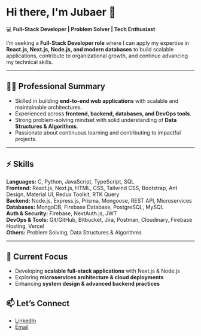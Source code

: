 # Hi there, I'm Jubaer 👋

💻 **Full-Stack Developer | Problem Solver | Tech Enthusiast**

I’m seeking a **Full-Stack Developer role** where I can apply my expertise in **React.js, Next.js, Node.js, and modern databases** to build scalable applications, contribute to organizational growth, and continue advancing my technical skills.  

---

## 🧑‍💻 Professional Summary
- Skilled in building **end-to-end web applications** with scalable and maintainable architectures.  
- Experienced across **frontend, backend, databases, and DevOps tools**.  
- Strong problem-solving mindset with solid understanding of **Data Structures & Algorithms**.  
- Passionate about continuous learning and contributing to impactful projects.  

---

## ⚡ Skills

**Languages:** C, Python, JavaScript, TypeScript, SQL  
**Frontend:** React.js, Next.js, HTML, CSS, Tailwind CSS, Bootstrap, Ant Design, Material UI, Redux Toolkit, RTK Query  
**Backend:** Node.js, Express.js, Prisma, Mongoose, REST API, Microservices  
**Databases:** MongoDB, Firebase Database, PostgreSQL, MySQL  
**Auth & Security:** Firebase, NextAuth.js, JWT  
**DevOps & Tools:** Git/GitHub, Bitbucket, Jira, Postman, Cloudinary, Firebase Hosting, Vercel  
**Others:** Problem Solving, Data Structures & Algorithms  

---

## 🚀 Current Focus
- Developing **scalable full-stack applications** with Next.js & Node.js  
- Exploring **microservices architecture & cloud deployments**  
- Enhancing **system design & advanced backend practices**  
## 📫 Let’s Connect
- [LinkedIn](https://www.linkedin.com/in/jubaer226/) 
- [Email](mailto:jubaerkhan226@gmail.com)
